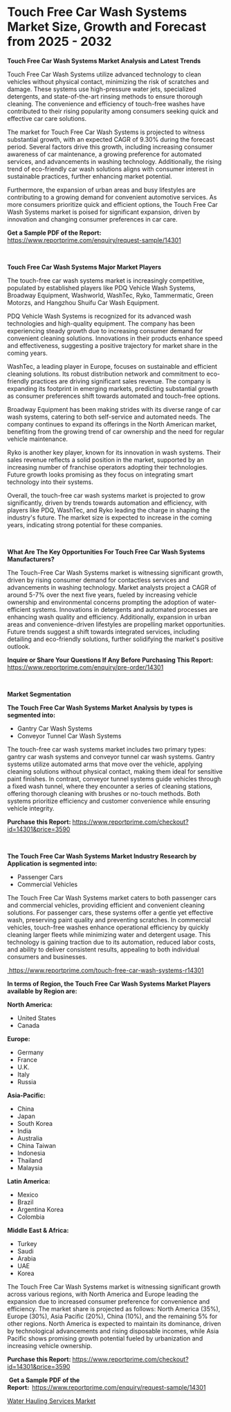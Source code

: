 <p><h1>Touch Free Car Wash Systems Market Size, Growth and Forecast from 2025 - 2032</h1></p><p><strong>Touch Free Car Wash Systems Market Analysis and Latest Trends</strong></p>
<p><p>Touch Free Car Wash Systems utilize advanced technology to clean vehicles without physical contact, minimizing the risk of scratches and damage. These systems use high-pressure water jets, specialized detergents, and state-of-the-art rinsing methods to ensure thorough cleaning. The convenience and efficiency of touch-free washes have contributed to their rising popularity among consumers seeking quick and effective car care solutions.</p><p>The market for Touch Free Car Wash Systems is projected to witness substantial growth, with an expected CAGR of 9.30% during the forecast period. Several factors drive this growth, including increasing consumer awareness of car maintenance, a growing preference for automated services, and advancements in washing technology. Additionally, the rising trend of eco-friendly car wash solutions aligns with consumer interest in sustainable practices, further enhancing market potential.</p><p>Furthermore, the expansion of urban areas and busy lifestyles are contributing to a growing demand for convenient automotive services. As more consumers prioritize quick and efficient options, the Touch Free Car Wash Systems market is poised for significant expansion, driven by innovation and changing consumer preferences in car care.</p></p>
<p><strong>Get a Sample PDF of the Report:&nbsp;</strong> <a href="https://www.reportprime.com/enquiry/request-sample/14301?utm_campaign=2643&utm_medium=2&utm_source=Github&utm_content=ia&utm_term=20032025&utm_id=touch-free-car-wash-systems">https://www.reportprime.com/enquiry/request-sample/14301</a></p>
<p>&nbsp;</p>
<p><strong>Touch Free Car Wash Systems Major Market Players</strong></p>
<p><p>The touch-free car wash systems market is increasingly competitive, populated by established players like PDQ Vehicle Wash Systems, Broadway Equipment, Washworld, WashTec, Ryko, Tammermatic, Green Motorzs, and Hangzhou Shuifu Car Wash Equipment. </p><p>PDQ Vehicle Wash Systems is recognized for its advanced wash technologies and high-quality equipment. The company has been experiencing steady growth due to increasing consumer demand for convenient cleaning solutions. Innovations in their products enhance speed and effectiveness, suggesting a positive trajectory for market share in the coming years.</p><p>WashTec, a leading player in Europe, focuses on sustainable and efficient cleaning solutions. Its robust distribution network and commitment to eco-friendly practices are driving significant sales revenue. The company is expanding its footprint in emerging markets, predicting substantial growth as consumer preferences shift towards automated and touch-free options.</p><p>Broadway Equipment has been making strides with its diverse range of car wash systems, catering to both self-service and automated needs. The company continues to expand its offerings in the North American market, benefiting from the growing trend of car ownership and the need for regular vehicle maintenance.</p><p>Ryko is another key player, known for its innovation in wash systems. Their sales revenue reflects a solid position in the market, supported by an increasing number of franchise operators adopting their technologies. Future growth looks promising as they focus on integrating smart technology into their systems.</p><p>Overall, the touch-free car wash systems market is projected to grow significantly, driven by trends towards automation and efficiency, with players like PDQ, WashTec, and Ryko leading the charge in shaping the industry's future. The market size is expected to increase in the coming years, indicating strong potential for these companies.</p></p>
<p>&nbsp;</p>
<p><strong>What Are The Key Opportunities For Touch Free Car Wash Systems Manufacturers?</strong></p>
<p><p>The Touch-Free Car Wash Systems market is witnessing significant growth, driven by rising consumer demand for contactless services and advancements in washing technology. Market analysts project a CAGR of around 5-7% over the next five years, fueled by increasing vehicle ownership and environmental concerns prompting the adoption of water-efficient systems. Innovations in detergents and automated processes are enhancing wash quality and efficiency. Additionally, expansion in urban areas and convenience-driven lifestyles are propelling market opportunities. Future trends suggest a shift towards integrated services, including detailing and eco-friendly solutions, further solidifying the market's positive outlook.</p></p>
<p><strong>Inquire or Share Your Questions If Any Before Purchasing This Report:</strong> <a href="https://www.reportprime.com/enquiry/pre-order/14301?utm_campaign=2643&utm_medium=2&utm_source=Github&utm_content=ia&utm_term=20032025&utm_id=touch-free-car-wash-systems">https://www.reportprime.com/enquiry/pre-order/14301</a></p>
<p>&nbsp;</p>
<p><strong>Market Segmentation</strong></p>
<p><strong>The Touch Free Car Wash Systems Market Analysis by types is segmented into:</strong></p>
<p><ul><li>Gantry Car Wash Systems</li><li>Conveyor Tunnel Car Wash Systems</li></ul></p>
<p><p>The touch-free car wash systems market includes two primary types: gantry car wash systems and conveyor tunnel car wash systems. Gantry systems utilize automated arms that move over the vehicle, applying cleaning solutions without physical contact, making them ideal for sensitive paint finishes. In contrast, conveyor tunnel systems guide vehicles through a fixed wash tunnel, where they encounter a series of cleaning stations, offering thorough cleaning with brushes or no-touch methods. Both systems prioritize efficiency and customer convenience while ensuring vehicle integrity.</p></p>
<p><strong>Purchase this Report:&nbsp;</strong><a href="https://www.reportprime.com/checkout?id=14301&price=3590&utm_campaign=2643&utm_medium=2&utm_source=Github&utm_content=ia&utm_term=20032025&utm_id=touch-free-car-wash-systems">https://www.reportprime.com/checkout?id=14301&price=3590</a></p>
<p>&nbsp;</p>
<p><strong>The Touch Free Car Wash Systems Market Industry Research by Application is segmented into:</strong></p>
<p><ul><li>Passenger Cars</li><li>Commercial Vehicles</li></ul></p>
<p><p>The Touch Free Car Wash Systems market caters to both passenger cars and commercial vehicles, providing efficient and convenient cleaning solutions. For passenger cars, these systems offer a gentle yet effective wash, preserving paint quality and preventing scratches. In commercial vehicles, touch-free washes enhance operational efficiency by quickly cleaning larger fleets while minimizing water and detergent usage. This technology is gaining traction due to its automation, reduced labor costs, and ability to deliver consistent results, appealing to both individual consumers and businesses.</p></p>
<p><a href="https://www.reportprime.com/touch-free-car-wash-systems-r14301?utm_campaign=2643&utm_medium=2&utm_source=Github&utm_content=ia&utm_term=20032025&utm_id=touch-free-car-wash-systems">&nbsp;https://www.reportprime.com/touch-free-car-wash-systems-r14301</a></p>
<p><strong>In terms of Region, the Touch Free Car Wash Systems Market Players available by Region are:</strong></p>
<p>
    <p> <strong> North America: </strong>
        <ul>
            <li>United States</li>
            <li>Canada</li>
        </ul>
        </p> 
    <p> <strong> Europe: </strong>
        <ul>
            <li>Germany</li>
            <li>France</li>
            <li>U.K.</li>
            <li>Italy</li>
            <li>Russia</li>
        </ul>
        </p> 
    <p> <strong> Asia-Pacific: </strong>
        <ul>
            <li>China</li>
            <li>Japan</li>
            <li>South Korea</li>
            <li>India</li>
            <li>Australia</li>
            <li>China Taiwan</li>
            <li>Indonesia</li>
            <li>Thailand</li>
            <li>Malaysia</li>
        </ul>
        </p> 
    <p> <strong> Latin America: </strong>
        <ul>
            <li>Mexico</li>
            <li>Brazil</li>
            <li>Argentina Korea</li>
            <li>Colombia</li>
        </ul>
        </p> 
    <p> <strong> Middle East & Africa: </strong>
        <ul>
            <li>Turkey</li>
            <li>Saudi</li>
            <li>Arabia</li>
            <li>UAE</li>
            <li>Korea</li>
        </ul>
    </p>
    </p>
<p><p>The Touch Free Car Wash Systems market is witnessing significant growth across various regions, with North America and Europe leading the expansion due to increased consumer preference for convenience and efficiency. The market share is projected as follows: North America (35%), Europe (30%), Asia Pacific (20%), China (10%), and the remaining 5% for other regions. North America is expected to maintain its dominance, driven by technological advancements and rising disposable incomes, while Asia Pacific shows promising growth potential fueled by urbanization and increasing vehicle ownership.</p></p>
<p><strong>Purchase this Report: </strong><a href="https://www.reportprime.com/checkout?id=14301&price=3590&utm_campaign=2643&utm_medium=2&utm_source=Github&utm_content=ia&utm_term=20032025&utm_id=touch-free-car-wash-systems">https://www.reportprime.com/checkout?id=14301&price=3590</a></p>
<p>&nbsp;<strong>Get a Sample PDF of the Report:&nbsp;&nbsp;</strong><a href="https://www.reportprime.com/enquiry/request-sample/14301?utm_campaign=2643&utm_medium=2&utm_source=Github&utm_content=ia&utm_term=20032025&utm_id=touch-free-car-wash-systems">https://www.reportprime.com/enquiry/request-sample/14301</a></p>
<p><strong></strong></p>
<p><p><a href="https://github.com/krinerstormy331/Market-Research-Report-List-1/blob/main/water-hauling-services-market.md?utm_campaign=2643&utm_medium=2&utm_source=Github&utm_content=ia&utm_term=20032025&utm_id=touch-free-car-wash-systems">Water Hauling Services Market</a></p></p>